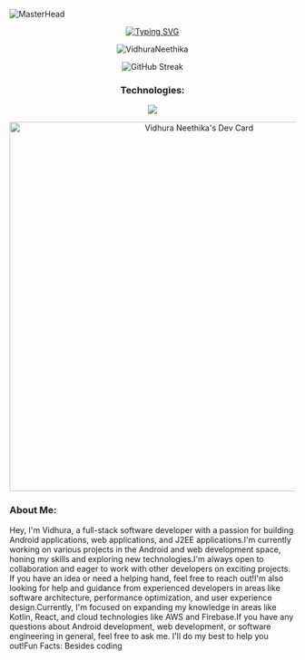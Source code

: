 ![MasterHead](https://i.ibb.co/FsTDsXT/cover.png)
<div align="center">

[![Typing SVG](<https://readme-typing-svg.demolab.com?font=Fira+Code&pause=1000&color=39d353&center=true&random=false&width=1000&lines=I'm+Vidhura+Neethika;BEng+(Hons)+Software+Engineering+Undergraduate>)](https://git.io/typing-svg)

<p align="center"> <img src="https://komarev.com/ghpvc/?username=VidhuraNeethika&label=Profile%20views&color=0d1117&style=for-the-badge" alt="VidhuraNeethika" /> </p>

![GitHub Streak](https://streak-stats.demolab.com?user=VidhuraNeethika&theme=github-dark&hide_border=true&card_width=1000)

<!--### GitHub Trophies

![](https://github-profile-trophy.vercel.app/?username=VidhuraNeethika&theme=darkhub&no-frame=true&no-bg=false&margin-w=4) -->

### Technologies:

<p align="center">
  <a href="#">
    <img src="https://skillicons.dev/icons?i=androidstudio,idea,vscode,visualstudio,postman,cloudflare,codepen,css,docker,firebase,gcp,git,github,gitlab,html,java,js,kotlin,laravel,maven,nodejs,php,py,react,replit,stackoverflow,tailwind,ae,au,ai,ps,pr,xd,figma" />
  </a>
</p>

<!--
### GitHub Stats:
![](https://github-readme-stats.vercel.app/api?username=VidhuraNeethika&show_icons=true&bg_color=0d1117&title_color=39d353&text_color=ffffff&hide_border=true&icon_color=39d353)
![](https://github-contributor-stats.vercel.app/api?username=VidhuraNeethika&limit=5&bg_color=0d1117&title_color=39d353&text_color=ffffff&hide_border=true&icon_color=39d353&combine_all_yearly_contributions=true)
![Top Langs](https://github-readme-stats.vercel.app/api/top-langs/?username=VidhuraNeethika&langs_count=8&layout=compact&bg_color=0d1117&title_color=39d353&text_color=ffffff&hide_border=true&icon_color=39d353)
-->

</div>

<div align="center">
  <a href="https://app.daily.dev/vidhuraneethika"><img src="https://api.daily.dev/devcards/v2/K3npNh3X2MTiF1FtmRavK.png?r=mwh&type=wide" width="652" alt="Vidhura Neethika's Dev Card"/></a>
</div>

### About Me:

Hey, I'm Vidhura, a full-stack software developer with a passion for building Android applications, web applications, and J2EE applications.I'm currently working on various projects in the Android and web development space, honing my skills and exploring new technologies.I'm always open to collaboration and eager to work with other developers on exciting projects. If you have an idea or need a helping hand, feel free to reach out!I'm also looking for help and guidance from experienced developers in areas like software architecture, performance optimization, and user experience design.Currently, I'm focused on expanding my knowledge in areas like Kotlin, React, and cloud technologies like AWS and Firebase.If you have any questions about Android development, web development, or software engineering in general, feel free to ask me. I'll do my best to help you out!Fun Facts: Besides coding
